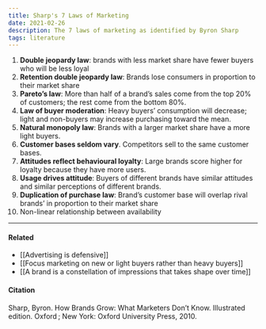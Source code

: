 ```yaml
---
title: Sharp's 7 Laws of Marketing
date: 2021-02-26
description: The 7 laws of marketing as identified by Byron Sharp
tags: literature
---
```


1) **Double jeopardy law**: brands with less market share have fewer buyers who will be less loyal
2) **Retention double jeopardy law**: Brands lose consumers in proportion to their market share
3) **Pareto’s law**: More than half of a brand’s sales come from the top 20% of customers; the rest come from the bottom 80%. 
4) **Law of buyer moderation**: Heavy buyers’ consumption will decrease; light and non-buyers may increase purchasing toward the mean. 
5) **Natural monopoly law**: Brands with a larger market share have a more light buyers. 
6) **Customer bases seldom vary**. Competitors sell to the same customer bases. 
7) **Attitudes reflect behavioural loyalty**: Large brands score higher for loyalty because they have more users. 
8) **Usage drives attitude**: Buyers of different brands have similar attitudes and similar perceptions of different brands.
9) **Duplication of purchase law**: Brand’s customer base will overlap rival brands’ in proportion to their market share
10) Non-linear relationship between availability 

---
#### Related
- [[Advertising is defensive]]
- [[Focus marketing on new or light buyers rather than heavy buyers]]
- [[A brand is a constellation of impressions that takes shape over time]]

#### Citation
Sharp, Byron. How Brands Grow: What Marketers Don’t Know. Illustrated edition. Oxford ; New York: Oxford University Press, 2010.
